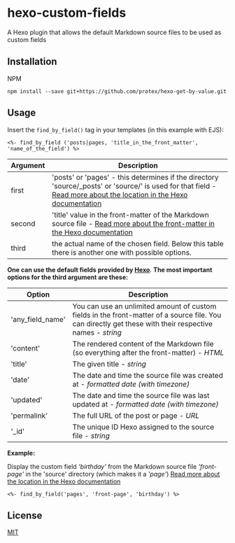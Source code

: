 # hexo-custom-fields   
A Hexo plugin that allows the default Markdown source files to be used as custom fields

## Installation

NPM
```
npm install --save git+https://github.com/protex/hexo-get-by-value.git
```

## Usage

Insert the `find_by_field()` tag in your templates (in this example with EJS):

```
<%- find_by_field ('posts|pages, 'title_in_the_front_matter', 'name_of_the_field') %>
```

Argument | Description
-------- | -----------
first     | 'posts' or 'pages' - this determines if the directory 'source/_posts' or 'source/' is used for that field - [Read more about the location in the Hexo documentation](https://hexo.io/docs/writing.html#Layout)
second     |  'title' value in the front-matter of the Markdown source file - [Read more about the front-matter in the Hexo documentation](https://hexo.io/docs/front-matter.html)
third   |  the actual name of the chosen field. Below this table there is another one with possible options.


**One can use the default fields provided by [Hexo](https://hexo.io/docs/variables.html#Page-Variables)**.
**The most important options for the third argument are these:**

Option   | Description
-------- | -----------
'any_field_name'    |  You can use an unlimited amount of custom fields in the front-matter of a source file. You can directly get these with their respective names - *string*
'content'           |  The rendered content of the Markdown file (so everything after the front-matter) - *HTML*
'title'             |  The given title - *string*
'date'              |  The date and time the source file was created at - *formatted date (with timezone)*
'updated'           |  The date and time the source file was last updated at - *formatted date (with timezone)*
'permalink'         |  The full URL of the post or page - *URL*
'_id'               |  The unique ID Hexo assigned to the source file - *string*


**Example:**

Display the custom field *'birthday'*
from the Markdown source file *'front-page'*
in the 'source' directory (which makes it a *'page'*)
[Read more about the location in the Hexo documentation](https://hexo.io/docs/writing.html#Layout)
```
<%- find_by_field('pages', 'front-page', 'birthday') %>
```


License
-------

[MIT](LICENSE)
